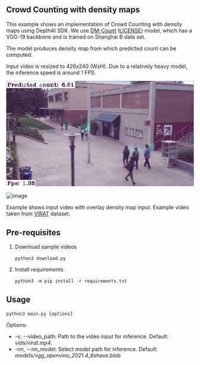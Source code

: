 ## Crowd Counting with density maps

This example shows an implementation of Crowd Counting with density maps using DepthAI SDK. We
use [DM-Count](https://github.com/cvlab-stonybrook/DM-Count) ([LICENSE](https://github.com/cvlab-stonybrook/DM-Count/blob/master/LICENSE))
model, which has a VGG-19 backbone and is trained on Shanghai B data set.

The model produces density map from which predicted count can be computed.

Input video is resized to 426x240 (WxH). Due to a relatively heavy model, the inference speed is around 1 FPS.

![Image example](imgs/example.gif)

![image](https://user-images.githubusercontent.com/32992551/171780142-5cd4f2a4-6c51-4dbc-9e3e-17062a9c6c6c.png)

Example shows input video with overlay density map input. Example video taken from [VIRAT](https://viratdata.org/)
dataset.

## Pre-requisites

1. Download sample videos
   ```
   python3 download.py
   ```
2. Install requirements
   ```
   python3 -m pip install -r requirements.txt
   ```

## Usage

```
python3 main.py [options]
```

Options:

* -v, --video_path: Path to the video input for inference. Default: *vids/virat.mp4*.
* -nn, --nn_model: Select model path for inference. Default: *models/vgg_openvino_2021.4_6shave.blob*

